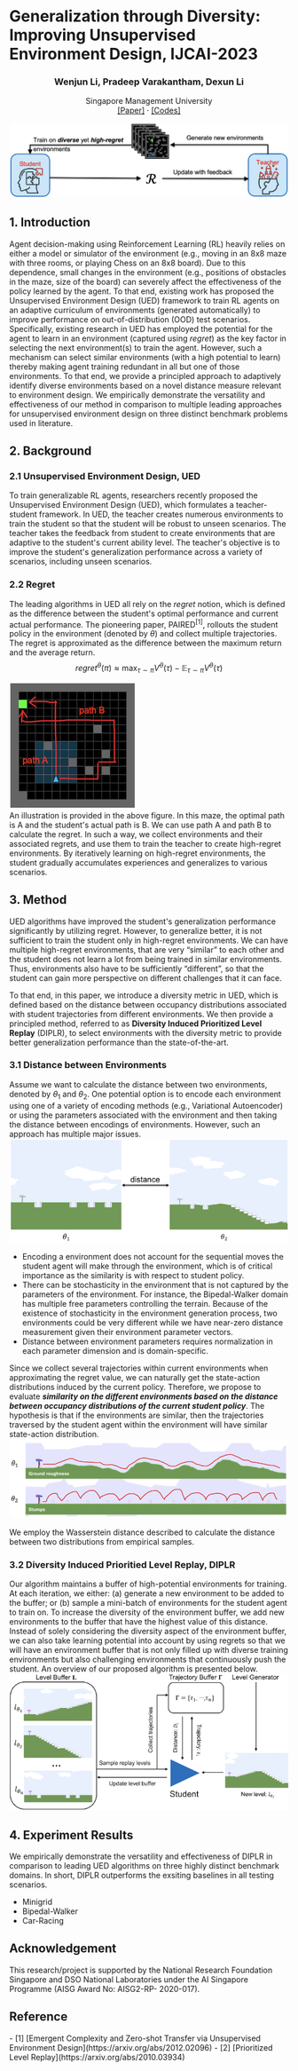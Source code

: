 # Generalization through Diversity: Improving Unsupervised Environment Design, IJCAI-2023

<p align="center">
  <h3 align="center">Wenjun Li, Pradeep Varakantham, Dexun Li</h3>
  <p align="center">
    Singapore Management University
    <br>
    <a href="https://www.ijcai.org/proceedings/2023/0601.pdf">[Paper]</a>
    ·
    <a href="https://github.com/wenjunli-0/diplr_webpage/">[Codes]</a>
    
  </p>
</p>

![image](figures/diplr_overview.png#pic_center)

## 1. Introduction
Agent decision-making using Reinforcement Learning (RL) heavily relies on either a model or simulator of the environment (e.g., moving in an 8x8 maze with three rooms, or playing Chess on an 8x8 board). Due to this dependence, small changes in the environment (e.g., positions of obstacles in the maze, size of the board) can severely affect the effectiveness of the policy learned by the agent. To that end, existing work has proposed the Unsupervised Environment Design (UED) framework to train RL agents on an adaptive curriculum of environments (generated automatically) to improve performance on out-of-distribution (OOD) test scenarios. Specifically, existing research in UED has employed the potential for the agent to learn in an environment (captured using *regret*) as the key factor in selecting the next environment(s) to train the agent. However, such a mechanism can select similar environments (with a high potential to learn) thereby making agent training redundant in all but one of those environments. To that end, we provide a principled approach to adaptively identify diverse environments based on a novel distance measure relevant to environment design. We empirically demonstrate the versatility and effectiveness of our method in comparison to multiple leading approaches for unsupervised environment design on three distinct benchmark problems used in literature.


## 2. Background
### 2.1 Unsupervised Environment Design, UED
To train generalizable RL agents, researchers recently proposed the Unsupervised Environment Design (UED), which formulates a teacher-student framework. In UED, the teacher creates numerous environments to train the student so that the student will be robust to unseen scenarios. The teacher takes the feedback from student to create environments that are adaptive to the student's current ability level. The teacher's objective is to improve the student's generalization performance across a variety of scenarios, including unseen scenarios. 

### 2.2 Regret
The leading algorithms in UED all rely on the *regret* notion, which is defined as the difference between the student's optimal performance and current actual performance. The pioneering paper, PAIRED<sup>[1]</sup>, rollouts the student policy in the environment (denoted by $\theta$) and collect multiple trajectories. The regret is approximated as the difference between the maximum return and the average return. <br>
$$regret^{\theta}(\pi) \approx \max_{\tau \sim \pi} V^{\theta}(\tau) - \mathbb{E}_{\tau \sim \pi} V^{\theta}(\tau)$$

![image](figures/regret_demo_small.png) <br>
An illustration is provided in the above figure. In this maze, the optimal path is A and the student's actual path is B. We can use path A and path B to calculate the regret. In such a way, we collect environments and their associated regrets, and use them to train the teacher to create high-regret environments. By iteratively learning on high-regret environments, the student gradually accumulates experiences and generalizes to various scenarios. 


## 3. Method
UED algorithms have improved the student's generalization performance significantly by utilizing regret. However, to generalize better, it is not sufficient to train the student only in high-regret environments. We can have multiple high-regret environments, that are very “similar” to each other and the student does not learn a lot from being trained in similar environments. Thus, environments also have to be sufficiently “different”, so that the student can gain more perspective on different challenges that it can face.

To that end, in this paper, we introduce a diversity metric in UED, which is defined based on the distance between occupancy distributions associated with student trajectories from different environments. We then provide a principled method, referred to as **Diversity Induced Prioritized Level Replay** (DIPLR), to select environments with the diversity metric to provide better generalization performance than the state-of-the-art.

### 3.1 Distance between Environments
Assume we want to calculate the distance between two environments, denoted by $\theta_1$ and $\theta_2$. One potential option is to encode each environment using one of a variety of encoding methods (e.g., Variational Autoencoder) or using the parameters associated with the environment and then taking the distance between encodings of environments. However, such an approach has multiple major issues. <br>
![image](figures/distance_demo_small.png)

- Encoding a environment does not account for the sequential moves the student agent will make through the environment, which is of critical importance as the similarity is with respect to student policy.
- There can be stochasticity in the environment that is not captured by the parameters of the environment. For instance, the Bipedal-Walker domain has multiple free parameters controlling the terrain. Because of the existence of stochasticity in the environment generation process, two environments could be very different while we have near-zero distance measurement given their environment parameter vectors.
- Distance between environment parameters requires normalization in each parameter dimension and is domain-specific.

Since we collect several trajectories within current environments when approximating the regret value, we can naturally get the state-action distributions induced by the current policy. Therefore, we propose to evaluate ***similarity on the different environments based on the distance between occupancy distributions of the current student policy***. The hypothesis is that if the environments are similar, then the trajectories traversed by the student agent within the environment will have similar state-action distribution. <br>
![image](figures/trajectory_distance_small.png)

We employ the Wasserstein distance described to calculate the distance between two distributions from empirical samples.


### 3.2 Diversity Induced Prioritied Level Replay, DIPLR
Our algorithm maintains a buffer of high-potential environments for training. At each iteration, we either: (a) generate a new environment to be added to the buffer; or (b) sample a mini-batch of environments for the student agent to train on. To increase the diversity of the environment buffer, we add new environments to the buffer that have the highest value of this distance. Instead of solely considering the diversity aspect of the environment buffer, we can also take learning potential into account by using regrets so that we will have an environment buffer that is not only filled up with diverse training environments but also challenging environments that continuously push the student. An overview of our proposed algorithm is presented below. <br>
![image](figures/algo_pipeline_small.png)


## 4. Experiment Results
We empirically demonstrate the versatility and effectiveness of DIPLR in comparison to leading UED algorithms on three highly distinct benchmark domains. In short, DIPLR outperforms the exsiting baselines in all testing scenarios.

- Minigrid
- Bipedal-Walker
- Car-Racing


## Acknowledgement
This research/project is supported by the National Research Foundation Singapore and DSO National Laboratories under the AI Singapore Programme (AISG Award No: AISG2-RP- 2020-017).


## Reference
<div id="paired"></div>
- [1] [Emergent Complexity and Zero-shot Transfer via Unsupervised Environment Design](https://arxiv.org/abs/2012.02096)
- [2] [Prioritized Level Replay](https://arxiv.org/abs/2010.03934)
